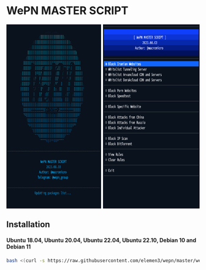 # WePN MASTER SCRIPT

<div style="display: flex;">
  <img src="asset/shot1.jpg" alt="Description" style="width: 49%; height: 480px; margin-right: 1%;"/>
  <img src="asset/shot2.jpg" alt="Description" style="width: 50%; height: 480px"/>
</div>

## Installation

#### Ubuntu 18.04, Ubuntu 20.04, Ubuntu 22.04, Ubuntu 22.10, Debian 10 and Debian 11
```bash
bash <(curl -s https://raw.githubusercontent.com/elemen3/wepn/master/wepn.sh)
